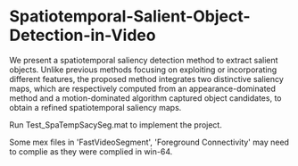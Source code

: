 # Spatiotemporal-Salient-Object-Detection-in-Video
We present a spatiotemporal saliency detection method to extract salient objects. 
Unlike previous methods focusing on exploiting or incorporating different features, 
the proposed method integrates two distinctive saliency maps, which are respectively computed from an appearance-dominated method 
and a motion-dominated algorithm captured object candidates, to obtain a refined spatiotemporal saliency maps.

Run Test_SpaTempSacySeg.mat to implement the project.

Some mex files in 'FastVideoSegment', 'Foreground Connectivity' may need to complie as they were complied in win-64.
